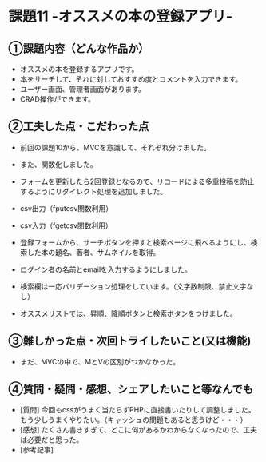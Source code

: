 # 課題11 -オススメの本の登録アプリ-

## ①課題内容（どんな作品か）
- オススメの本を登録するアプリです。
- 本をサーチして、それに対しておすすめ度とコメントを入力できます。
- ユーザー画面、管理者画面があります。
- CRAD操作ができます。


## ②工夫した点・こだわった点
- 前回の課題10から、MVCを意識して、それぞれ分けました。
- また、関数化しました。


- フォームを更新したら2回登録となるので、リロードによる多重投稿を防止するようにリダイレクト処理を追加しました。
- csv出力（fputcsv関数利用）
- csv入力（fgetcsv関数利用）
- 登録フォームから、サーチボタンを押すと検索ページに飛べるようにし、検索した本の題名、著者、サムネイルを取得。
- ログイン者の名前とemailを入力するようにしました。
- 検索欄は一応バリデーション処理をしています。（文字数制限、禁止文字なし）
- オススメリストでは、昇順、降順ボタンと検索ボタンをつけました。

## ③難しかった点・次回トライしたいこと(又は機能)
- まだ、MVCの中で、MとVの区別がつかなかった。

## ④質問・疑問・感想、シェアしたいこと等なんでも
- [質問] 今回もcssがうまく当たらずPHPに直接書いたりして調整しました。もう少しうまくやりたい。（キャッシュの問題もあると思うけど・・・）
- [感想] たくさん書きすぎて、どこに何があるかわからなくなったので、工夫は必要だと思った。
- [参考記事] 

